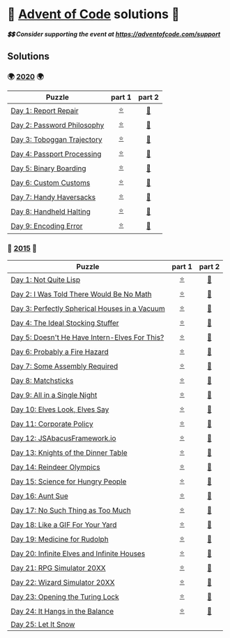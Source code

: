 # :santa: [Advent of Code](https://adventofcode.com/)  solutions :santa:
##### :heavy_dollar_sign::heavy_dollar_sign: Consider supporting the event at https://adventofcode.com/support 

## Solutions
### :earth_africa: [2020](https://adventofcode.com/2020) :earth_africa:
| Puzzle | part 1 | part 2 |
| ------ |:------:|:------:|
| [Day 1: Report Repair](https://adventofcode.com/2020/day/1)                          | [:star:](2020/day1/part1.py "code")   | [:star2:](2020/day1/part2.py "code")    |
| [Day 2: Password Philosophy](https://adventofcode.com/2020/day/2)                    | [:star:](2020/day2/part1.py "code")   | [:star2:](2020/day2/part2.py "code")    |
| [Day 3: Toboggan Trajectory](https://adventofcode.com/2020/day/3)                    | [:star:](2020/day3/part1.py "code")   | [:star2:](2020/day3/part2.py "code")    |
| [Day 4: Passport Processing](https://adventofcode.com/2020/day/4)                    | [:star:](2020/day4/part1.py "code")   | [:star2:](2020/day4/part2.py "code")    |
| [Day 5: Binary Boarding](https://adventofcode.com/2020/day/5)                        | [:star:](2020/day5/part1.py "code")   | [:star2:](2020/day5/part2.py "code")    |
| [Day 6: Custom Customs](https://adventofcode.com/2020/day/6)                         | [:star:](2020/day6/part1.py "code")   | [:star2:](2020/day6/part2.py "code")    |
| [Day 7: Handy Haversacks](https://adventofcode.com/2020/day/7)                       | [:star:](2020/day7/part1.py "code")   | [:star2:](2020/day7/part2.py "code")    |
| [Day 8: Handheld Halting](https://adventofcode.com/2020/day/8)                       | [:star:](2020/day8/part1.py "code")   | [:star2:](2020/day8/part2.py "code")    |
| [Day 9: Encoding Error](https://adventofcode.com/2020/day/9)                         | [:star:](2020/day9/part1+2.py "code") | [:star2:](2020/day9/part1+2.py "code")  |

### :christmas_tree: [2015](https://adventofcode.com/2015) :christmas_tree:
| Puzzle | part 1 | part 2 |
| ------ |:------:|:------:|
| [Day 1: Not Quite Lisp](https://adventofcode.com/2015/day/1)                         | [:star:](2015/day1/part1.py "code")    | [:star2:](2015/day1/part2.py "code")    |
| [Day 2: I Was Told There Would Be No Math](https://adventofcode.com/2015/day/2)      | [:star:](2015/day2/part1.py "code")    | [:star2:](2015/day2/part2.py "code")    |
| [Day 3: Perfectly Spherical Houses in a Vacuum](https://adventofcode.com/2015/day/3) | [:star:](2015/day3/part1.py "code")    | [:star2:](2015/day3/part2.py "code")    |
| [Day 4: The Ideal Stocking Stuffer](https://adventofcode.com/2015/day/4)             | [:star:](2015/day4/part1.py "code")    | [:star2:](2015/day4/part2.py "code")    |
| [Day 5: Doesn't He Have Intern-Elves For This?](https://adventofcode.com/2015/day/5) | [:star:](2015/day5/part1.py "code")    | [:star2:](2015/day5/part2.py "code")    |
| [Day 6: Probably a Fire Hazard](https://adventofcode.com/2015/day/6)                 | [:star:](2015/day6/part1.py "code")    | [:star2:](2015/day6/part2.py "code")    |
| [Day 7: Some Assembly Required](https://adventofcode.com/2015/day/7)                 | [:star:](2015/day7/part1.py "code")    | [:star2:](2015/day7/part2.py "code")    |
| [Day 8: Matchsticks](https://adventofcode.com/2015/day/8)                            | [:star:](2015/day8/part1.py "code")    | [:star2:](2015/day8/part2.py "code")    |
| [Day 9: All in a Single Night](https://adventofcode.com/2015/day/9)                  | [:star:](2015/day9/part1.py "code")    | [:star2:](2015/day9/part2.py "code")    |
| [Day 10: Elves Look, Elves Say](https://adventofcode.com/2015/day/10)                | [:star:](2015/day10/part1+2.py "code") | [:star2:](2015/day10/part1+2.py "code") |
| [Day 11: Corporate Policy](https://adventofcode.com/2015/day/11)                     | [:star:](2015/day11/part1+2.py "code") | [:star2:](2015/day11/part1+2.py "code") |
| [Day 12: JSAbacusFramework.io](https://adventofcode.com/2015/day/12)                 | [:star:](2015/day12/part1.py "code")   | [:star2:](2015/day12/part2.py "code")   |
| [Day 13: Knights of the Dinner Table](https://adventofcode.com/2015/day/13)          | [:star:](2015/day13/part1+2.py "code") | [:star2:](2015/day13/part1+2.py "code") |
| [Day 14: Reindeer Olympics](https://adventofcode.com/2015/day/14)                    | [:star:](2015/day14/part1.py "code")   | [:star2:](2015/day14/part2.py "code")   |
| [Day 15: Science for Hungry People](https://adventofcode.com/2015/day/15)            | [:star:](2015/day15/part1.py "code")   | [:star2:](2015/day15/part2.py "code")   |
| [Day 16: Aunt Sue](https://adventofcode.com/2015/day/16)                             | [:star:](2015/day16/part1.py "code")   | [:star2:](2015/day16/part2.py "code")   |
| [Day 17: No Such Thing as Too Much](https://adventofcode.com/2015/day/17)            | [:star:](2015/day17/part1.py "code")   | [:star2:](2015/day17/part2.py "code")   |
| [Day 18: Like a GIF For Your Yard](https://adventofcode.com/2015/day/18)             | [:star:](2015/day18/part1.py "code")   | [:star2:](2015/day18/part2.py "code")   |
| [Day 19: Medicine for Rudolph](https://adventofcode.com/2015/day/19)                 | [:star:](2015/day19/part1.py "code")   | [:star2:](2015/day19/part2.py "code")   |
| [Day 20: Infinite Elves and Infinite Houses](https://adventofcode.com/2015/day/20)   | [:star:](2015/day20/part1.py "code")   | [:star2:](2015/day20/part2.py "code")   |
| [Day 21: RPG Simulator 20XX](https://adventofcode.com/2015/day/21)                   | [:star:](2015/day21/part1.py "code")   | [:star2:](2015/day21/part2.py "code")   |
| [Day 22: Wizard Simulator 20XX](https://adventofcode.com/2015/day/22)                | [:star:](2015/day22/part1+2.py "code") | [:star2:](2015/day22/part1+2.py "code") |
| [Day 23: Opening the Turing Lock](https://adventofcode.com/2015/day/23)              | [:star:](2015/day23/part1+2.py "code") | [:star2:](2015/day23/part1+2.py "code") |
| [Day 24: It Hangs in the Balance](https://adventofcode.com/2015/day/24)              | [:star:](2015/day24/part1+2.py "code") | [:star2:](2015/day24/part1+2.py "code") |
| [Day 25: Let It Snow](https://adventofcode.com/2015/day/25)                          |  |  |

